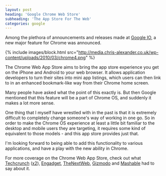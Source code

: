 ```yaml
---
layout: post
heading: 'Google Chrome Web Store'
subheading: 'The App Store For The Web'
categories: google
---
```


Among the plethora of announcements and releases made at [Google IO](http://web.archive.org/web/20101003174625/http://code.google.com/events/io/2010/), a new major feature for Chrome was announced.

{% include images/block.html src="http://media.chris-alexander.co.uk/wp-content/uploads/2010/03/chrome4.png" %}

The Chrome Web App Store aims to bring the app store experience you get on the iPhone and Android to your web browser. It allows application developers to turn their sites into mini app listings, which users can then link to in an enhanced bookmark-like way from their Chrome home screen.

Many people have asked what the point of this exactly is. But then Google mentioned that this feature will be a part of Chrome OS, and suddenly it makes a lot more sense.

One thing that I myself have wrestled with in the past is that it is extremely difficult to completely change someone's way of working in one go. So in order to make the Chrome OS experience at least a little bit familiar to the desktop and mobile users they are targeting, it requires some kind of equivalent to those models - and this app store provides just that.

I'm looking forward to being able to add this functionality to various applications, and have a play with the new ability in Chrome.

For more coverage on the Chrome Web App Store, check out what [Techcrunch](http://techcrunch.com/2010/05/19/chrome-web-store/) ([x2](http://techcrunch.com/2010/05/19/chrome-web-apps/)), [Engadget](http://www.engadget.com/2010/05/19/google-unveils-chrome-web-app-store/), [TheNextWeb](http://thenextweb.com/google/2010/05/19/chrome-web-store-launches-at-google-i0/), [Gizmodo](http://gizmodo.com/5542695/chrome-web-store-is-webapp-central-in-your-browser) and [Mashable](http://mashable.com/2010/05/19/chrome-web-store/) had to say about it. 
